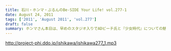 ```yaml
---
title: 石川・ホンマ・ぶるんのBe-SIDE Your Life! vol.277-1
date: August 24, 2011
tags: ['2011', 'August 2011', 'vol.277']
draft: false
summary: ホンマさん本日は、早めのスタジオ入りでADビーチ氏と『少女時代』についての魅力についてキモキモトーク。これってどんなもんだろう・・・NAMAE
---
```


http://project-phi.ddo.jp/ishikawa/ishikawa277_1.mp3
